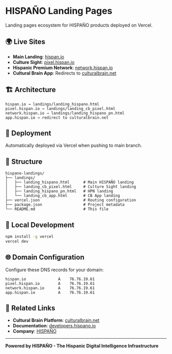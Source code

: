 # HISPAÑO Landing Pages

Landing pages ecosystem for HISPAÑO products deployed on Vercel.

## 🌍 Live Sites

- **Main Landing**: [hispan.io](https://hispan.io)
- **Culture Sight**: [pixel.hispan.io](https://pixel.hispan.io)  
- **Hispanic Premium Network**: [network.hispan.io](https://network.hispan.io)
- **Cultural Brain App**: Redirects to [culturalbrain.net](https://culturalbrain.net)

## 🏗️ Architecture

```
hispan.io → landings/landing_hispano.html
pixel.hispan.io → landings/landing_cb_pixel.html  
network.hispan.io → landings/landing_hispano_pn.html
app.hispan.io → redirect to culturalbrain.net
```

## 🚀 Deployment

Automatically deployed via Vercel when pushing to main branch.

## 📁 Structure

```
hispano-landings/
├── landings/
│   ├── landing_hispano.html      # Main HISPAÑO landing
│   ├── landing_cb_pixel.html     # Culture Sight landing  
│   ├── landing_hispano_pn.html   # HPN landing
│   └── landing_cb_app.html       # CB App landing
├── vercel.json                   # Routing configuration
├── package.json                  # Project metadata
└── README.md                     # This file
```

## 🔧 Local Development

```bash
npm install -g vercel
vercel dev
```

## 🌐 Domain Configuration

Configure these DNS records for your domain:

```
hispan.io              A    76.76.19.61
pixel.hispan.io        A    76.76.19.61  
network.hispan.io      A    76.76.19.61
app.hispan.io          A    76.76.19.61
```

## 🔗 Related Links

- **Cultural Brain Platform**: [culturalbrain.net](https://culturalbrain.net)
- **Documentation**: [developers.hispano.io](https://developers.hispano.io)
- **Company**: [HISPAÑO](https://hispan.io)

---

**Powered by HISPAÑO - The Hispanic Digital Intelligence Infrastructure**
